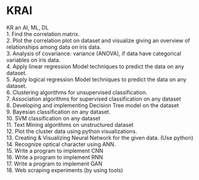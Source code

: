 # KRAI

KR an AI, ML, DL <br>
    1. Find the correlation matrix. <br>
    2. Plot the correlation plot on dataset and visualize giving an overview of
    relationships among data on iris data. <br>
    3. Analysis of covariance: variance (ANOVA), if data have categorical variables on
    iris data. <br>
    4. Apply linear regression Model techniques to predict the data on any dataset. <br>
    5. Apply logical regression Model techniques to predict the data on any dataset. <br>
    6. Clustering algorithms for unsupervised classification. <br>
    7. Association algorithms for supervised classification on any dataset <br>
    8. Developing and implementing Decision Tree model on the dataset <br> 
    9. Bayesian classification on any dataset. <br> 
    10. SVM classification on any dataset <br>
    11. Text Mining algorithms on unstructured dataset <br>
    12. Plot the cluster data using python visualizations. <br>
    13. Creating & Visualizing Neural Network for the given data. (Use python) <br>
    14. Recognize optical character using ANN. <br>
    15. Write a program to implement CNN <br>
    16. Write a program to implement RNN <br>
    17. Write a program to implement GAN <br>
    18. Web scraping experiments (by using tools) <br>
